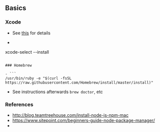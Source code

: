 ## Basics

### Xcode
- See [this](https://itunes.apple.com/us/app/xcode/id497799835?mt=12) for details

- ```
xcode-select --install
```

### Homebrew

- ```
/usr/bin/ruby -e "$(curl -fsSL https://raw.githubusercontent.com/Homebrew/install/master/install)"
```

- See instructions afterwards `brew doctor`, etc

### 


### References
- http://blog.teamtreehouse.com/install-node-js-npm-mac
- https://www.sitepoint.com/beginners-guide-node-package-manager/
- 
